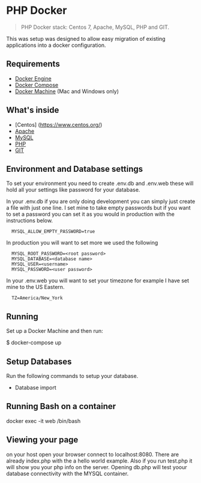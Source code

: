 # PHP Docker

> PHP Docker stack: Centos 7, Apache, MySQL, PHP and GIT.

This was setup was designed to allow easy migration of existing applications into a docker configuration.   

## Requirements
* [Docker Engine](https://docs.docker.com/installation/)
* [Docker Compose](https://docs.docker.com/compose/)
* [Docker Machine](https://docs.docker.com/machine/) (Mac and Windows only)

## What's inside
* [Centos] (https://www.centos.org/)
* [Apache](https://www.apache.org/)
* [MySQL](http://www.mysql.com/)
* [PHP](https://secure.php.net/)
* [GIT](https://git-scm.com/)

## Environment and Database settings
  To set your environment you need to create .env.db and .env.web these will hold all your settings like password for your database.

  In your .env.db if you are only doing development you can simply just create a file with just one line. I set mine to take empty passwords but if you want to set a password you can set it as you would in production with the instructions below.

      MYSQL_ALLOW_EMPTY_PASSWORD=true

  In production you will want to set more we used the following

      MYSQL_ROOT_PASSWORD=<root password>
      MYSQL_DATABASE=<database name>
      MYSQL_USER=<username>
      MYSQL_PASSWORD=<user password>

  In your .env.web you will want to set your timezone for example I have set mine to the US Eastern.

      TZ=America/New_York

## Running

Set up a Docker Machine and then run:

$ docker-compose up

## Setup Databases
Run the following commands to setup your database.

* Database import


## Running Bash on a container
docker exec -it web /bin/bash

## Viewing your page
on your host open your browser connect to localhost:8080. There are already index.php with the a hello world example. Also if you run test.php it will show you your php info on the server. Opening db.php will test yoour database connectivity with the MYSQL container.
